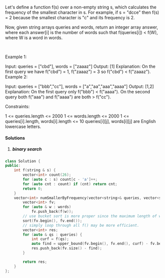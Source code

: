 Let's define a function f(s) over a non-empty string s, which calculates the frequency of the smallest character in s. For example, if s = "dcce" then f(s) = 2 because the smallest character is "c" and its frequency is 2.

Now, given string arrays queries and words, return an integer array answer, where each answer[i] is the number of words such that f(queries[i]) < f(W), where W is a word in words.

 

Example 1:

Input: queries = ["cbd"], words = ["zaaaz"]
Output: [1]
Explanation: On the first query we have f("cbd") = 1, f("zaaaz") = 3 so f("cbd") < f("zaaaz").
Example 2:

Input: queries = ["bbb","cc"], words = ["a","aa","aaa","aaaa"]
Output: [1,2]
Explanation: On the first query only f("bbb") < f("aaaa"). On the second query both f("aaa") and f("aaaa") are both > f("cc").
 

Constraints:

1 <= queries.length <= 2000
1 <= words.length <= 2000
1 <= queries[i].length, words[i].length <= 10
queries[i][j], words[i][j] are English lowercase letters.

#### Solutions

1. ##### binary search

```c++
class Solution {
public:
    int f(string & s) {
        vector<int> count(26);
        for (auto c : s) count[c - 'a']++;
        for (auto cnt : count) if (cnt) return cnt;
        return 0;
    }
    vector<int> numSmallerByFrequency(vector<string>& queries, vector<string>& words) {
        vector<int> fv;
        for (auto & w : words)
            fv.push_back(f(w));
        // use bucket sort is more proper since the maximum length of word is at most 10
        sort(fv.begin(), fv.end());
        // simply loop through all f() may be more efficient.
        vector<int> res;
        for (auto & qs : queries) {
            int curf = f(qs);
            auto find = upper_bound(fv.begin(), fv.end(), curf) - fv.begin();
            res.push_back(fv.size() - find);
        }

        return res;
    }
};
```